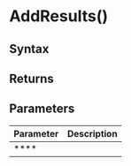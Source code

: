 # AddResults()

## Syntax


## Returns

## Parameters
|Parameter  |Description    |
|-----------|---------------|
|****||